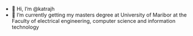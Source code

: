 - 👋 Hi, I’m @katrajh
- 🌱 I’m currently getting my masters degree at University of Maribor at the Faculty of electrical engineering, computer science and information technology
